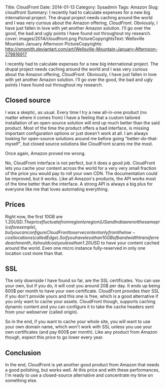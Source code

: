 Title: CloudFront
Date: 2014-01-13
Category: Sysadmin
Tags: Amazon
Slug: cloudfront
Summary: I recently had to calculate expenses for a new big international project. The drupal project needs caching around the world and I was very curious about the Amazon offering, *CloudFront*. Obviously, I have just fallen in love with yet another Amazon solution. I'll go over the good, the bad and ugly points I have found out throughout my research.
cover: images/2014/cloudfront.png
PictureCopyrightsText: Wellsville Mountain January Afternoon
PictureCopyrights: http://nmsmith.deviantart.com/art/Wellsville-Mountain-January-Afternoon-279816917

I recently had to calculate expenses for a new big international project. The drupal project needs caching around the world and I was very curious about the Amazon offering, *CloudFront*. Obviously, I have just fallen in love with yet another Amazon solution. I'll go over the good, the bad and ugly points I have found out throughout my research.

## Closed source

I was a skeptic, as usual. Every time I try a new all-in-one product (no matter where it comes from) I have a feeling that a custom tailored installation of an open-source solution will end up much better than the said product. Most of the time the product offers a bad interface, is missing important configuration options or just doesn't work at all. I am always looking for open-source solutions around me before going "better-do-that-myself", but closed source solutions like CloudFront scares me the most.

Once again, Amazon proved me wrong. 

No, CloudFront interface is not perfect, but it does a good job. CloudFront lets you cache your content across the world for a very very small fraction of the price you would pay to roll your own CDN. The documentation could be improved, but it works. Like all Amazon's products, the API works most of the time better than the interface. A strong API is always a big plus for everyone like me that loves automating everything.

## Prices

Right now, the first 10GB are 1.20$USD. The price fluctuate from region to region (US and India are not the same price for exemple), but you can configure CloudFront to serve content only from the low-cost locations (called Edge). So if you have less than 10GB of bandwidth transferred each month, it should cost you less than 1.20$USD to have your content cached around the world. Even one micro instance fully-reserved in only one location cost more than that.

## SSL

The only downside I have found so far, are the SSL certificates. You can use your own, but if you do, it will cost you around 20$ per day. It ends up being 600$ per month to have your own certificate. CloudFront provides their SSL if you don't provide yours and this one is free, which is a good alternative if you only want to cache your assets. CloudFront though, supports caching dynamic content and you can configure it to take the cache headers sent from your webserver (called origin).

So in the end, if you want to cache your whole site, you will want to use your own domain name, which won't work with SSL unless you use your own certificates (and pay 600$ per month). Like any product from Amazon though, expect this price to go lower every year.

## Conclusion

In the end, CloudFront is yet another good product from Amazon that needs a good polishing, but works well. At this price and with these performances, I'm ready to use a closed-source alternative and concentrate my time on something else.
